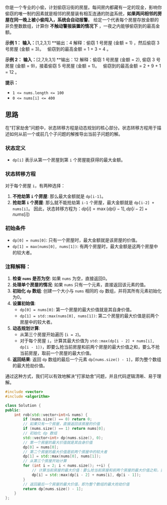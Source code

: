 你是一个专业的小偷，计划偷窃沿街的房屋。每间房内都藏有一定的现金，影响你偷窃的唯一制约因素就是相邻的房屋装有相互连通的防盗系统，**如果两间相邻的房屋在同一晚上被小偷闯入，系统会自动报警**。
给定一个代表每个房屋存放金额的非负整数数组，计算你 **不触动警报装置的情况下** ，一夜之内能够偷窃到的最高金额。

**示例 1：**
**输入：**[1,2,3,1]
**输出：4
解释：偷窃 1 号房屋 (金额 = 1) ，然后偷窃 3 号房屋 (金额 = 3)。
     偷窃到的最高金额 = 1 + 3 = 4 。

**示例 2：**
**输入：**[2,7,9,3,1]
**输出：12
解释：偷窃 1 号房屋 (金额 = 2), 偷窃 3 号房屋 (金额 = 9)，接着偷窃 5 号房屋 (金额 = 1)。
     偷窃到的最高金额 = 2 + 9 + 1 = 12 。

**提示：**
- `1 <= nums.length <= 100`
- `0 <= nums[i] <= 400`


## 思路
在“打家劫舍”问题中，状态转移方程是动态规划的核心部分。状态转移方程用于描述如何从前一个或前几个子问题的解推导出当前子问题的解。
### 状态定义
- `dp[i]` 表示从第一个房屋到第 `i` 个房屋能获得的最大金额。
### 状态转移方程
对于每个房屋 `i`，有两种选择：
1. **不抢劫第 `i` 个房屋**: 那么最大金额就是 `dp[i-1]`。
2. **抢劫第 `i` 个房屋**: 那么就不能抢劫第 `i-1` 个房屋，最大金额就是 `dp[i-2] + nums[i]`。
因此，状态转移方程为：$dp[i] = \max(dp[i-1], dp[i-2] + nums[i])$
### 初始条件
- `dp[0] = nums[0]`: 只有一个房屋时，最大金额就是该房屋的价值。
- `dp[1] = max(nums[0], nums[1])`: 有两个房屋时，最大金额是这两个房屋中的较大者。
### 注释解释：
1. **检查 `nums` 是否为空**: 如果 `nums` 为空，直接返回0。
2. **处理单个房屋的情况**: 如果 `nums` 只有一个元素，直接返回该元素的值。
3. **初始化 `dp` 数组**: 创建一个大小与 `nums` 相同的 `dp` 数组，并将其所有元素初始化为0。
4. **设置初始值**:
   - `dp[0] = nums[0]`: 第一个房屋的最大价值就是其自身价值。
   - `dp[1] = std::max(nums[0], nums[1])`: 第二个房屋的最大价值是前两个房屋中的较大者。
5. **动态规划计算**:
   - 从第三个房屋开始遍历 (`i = 2`)。
   - 对于每个房屋 `i`，计算其最大价值为 `std::max(dp[i - 2] + nums[i], dp[i - 1])`，即要么抢当前房屋和前两个房屋的最大价值之和，要么不抢当前房屋，取前一个房屋的最大价值。
6. **返回结果**: 返回 `dp` 数组的最后一个元素 `dp[nums.size() - 1]`，即为整个数组的最大抢劫价值。

通过这种方式，我们可以有效地解决“打家劫舍”问题，并且代码逻辑清晰、易于理解。
```c++
#include <vector>
#include <algorithm>

class Solution {
public:
    int rob(std::vector<int>& nums) {
        if (nums.size() == 0) return 0;
        // 如果只有一个房屋，直接返回该房屋的价值
        if (nums.size() == 1) return nums[0];
        // 初始化 dp 数组
        std::vector<int> dp(nums.size(), 0);
        // 第一个房屋的最大价值就是其自身价值
        dp[0] = nums[0];
        // 第二个房屋的最大价值是前两个房屋中的较大者
        dp[1] = std::max(nums[0], nums[1]);
        // 从第三个房屋开始计算
        for (int i = 2; i < nums.size(); ++i) {
            // 计算当前房屋的最大价值：要么抢当前房屋和前两个房屋的最大价值之和，要么不抢当前房屋，取前一个房屋的最大价值
            dp[i] = std::max(dp[i - 2] + nums[i], dp[i - 1]);
        }
        // 返回最后一个房屋的最大价值，即为整个数组的最大抢劫价值
        return dp[nums.size() - 1];
    }
};




```